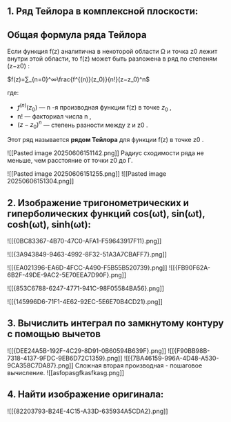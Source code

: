 ## **1. Ряд Тейлора в комплексной плоскости:**

## **Общая формула ряда Тейлора**

Если функция f(z) аналитична в некоторой области Ω и точка z0​ лежит внутри этой области, то f(z) может быть разложена в ряд по степеням (z−z0​) :

$f(z)=∑_{n=0}^∞​\frac{f^{(n)}(z_0​)}{n!}​(z−z_0​)^n$

где:

- $f^{(n)}(z_0​)$ — n -я производная функции f(z) в точке $z_0$​ ,
- n! — факториал числа n ,
- $(z−z_0​)^n$ — степень разности между z и z0​ .

Этот ряд называется **рядом Тейлора** для функции f(z) в точке z0​ .

![[Pasted image 20250606151142.png]]
Радиус сходимости ряда не меньше, чем расстояние от точки z0 до Г.

![[Pasted image 20250606151255.png]]
![[Pasted image 20250606151304.png]]

## **2. Изображение тригонометрических и гиперболических функций cos(ωt), sin(ωt), cosh(ωt), sinh(ωt):**

![[{0BC83367-4B70-47C0-AFA1-F59643917F11}.png]]

![[{3A943849-9463-4992-8F32-51A3A7CBAFF7}.png]]

![[{EA021396-EA6D-4FCC-A490-F5B55B520739}.png]]
![[{FB90F62A-6B2F-49DE-9AC2-5E70EEA7D90F}.png]]

![[{853C6788-6247-4771-941C-98F05584BA56}.png]]

![[{145996D6-71F1-4E62-92EC-5E6E70B4CD21}.png]]

## **3. Вычислить интеграл по замкнутому контуру с помощью вычетов**
![[{DEE24A5B-192F-4C29-8D91-0B60594B639F}.png]]
![[{F90BB98B-7318-4137-9FDC-9EB6D72C1359}.png]]
![[{7BA46159-996A-4D48-A530-9CA358C7DA87}.png]]
Сложная вторая производная - пошаговое вычисление.
![[asfopasgfkasfkasg.png]]
## **4. Найти изображение оригинала:**

![[{82203793-B24E-4C15-A33D-635934A5CDA2}.png]]